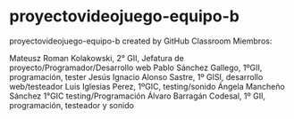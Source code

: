 # proyectovideojuego-equipo-b
proyectovideojuego-equipo-b created by GitHub Classroom
Miembros:

  Mateusz Roman Kolakowski, 2° GII, Jefatura de proyecto/Programador/Desarrollo web
  Pablo Sánchez Gallego, 1ºGII, programación, tester
  Jesús Ignacio Alonso Sastre, 1º GISI, desarrollo web/testeador
  Luis Iglesias Perez, 1ºGIC, testing/sonido
  Ángela Mancheño Sánchez 1°GIC testing/Programación
  Álvaro Barragán Codesal, 1º GII, programación, testeador y sonido
